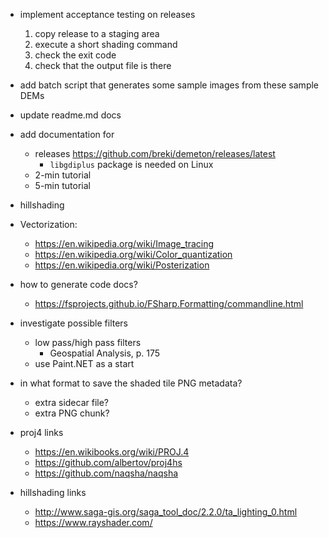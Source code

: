﻿- implement acceptance testing on releases
    1. copy release to a staging area
    1. execute a short shading command
    1. check the exit code
    1. check that the output file is there

- add batch script that generates some sample images from these sample DEMs

- update readme.md docs
- add documentation for
    - releases
        https://github.com/breki/demeton/releases/latest
        - `libgdiplus` package is needed on Linux
    - 2-min tutorial
    - 5-min tutorial

- hillshading

- Vectorization: 
    - https://en.wikipedia.org/wiki/Image_tracing
    - https://en.wikipedia.org/wiki/Color_quantization
    - https://en.wikipedia.org/wiki/Posterization

- how to generate code docs?
    - https://fsprojects.github.io/FSharp.Formatting/commandline.html

- investigate possible filters
    - low pass/high pass filters
        - Geospatial Analysis, p. 175
    - use Paint.NET as a start

- in what format to save the shaded tile PNG metadata?  
    - extra sidecar file?
    - extra PNG chunk?

- proj4 links
    - https://en.wikibooks.org/wiki/PROJ.4
    - https://github.com/albertov/proj4hs
    - https://github.com/naqsha/naqsha
- hillshading links
    - http://www.saga-gis.org/saga_tool_doc/2.2.0/ta_lighting_0.html
    - https://www.rayshader.com/